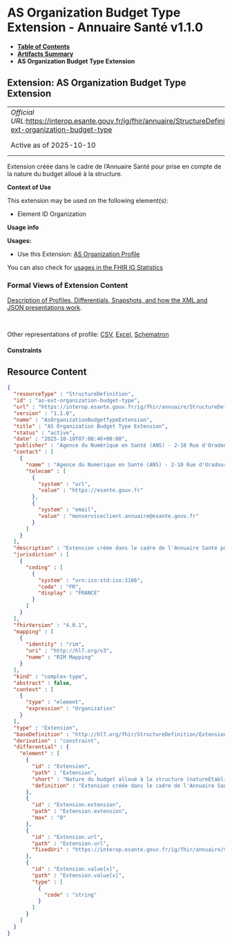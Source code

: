 # AS Organization Budget Type Extension - Annuaire Santé v1.1.0

* [**Table of Contents**](toc.md)
* [**Artifacts Summary**](artifacts.md)
* **AS Organization Budget Type Extension**

## Extension: AS Organization Budget Type Extension 

| | |
| :--- | :--- |
| *Official URL*:https://interop.esante.gouv.fr/ig/fhir/annuaire/StructureDefinition/as-ext-organization-budget-type | *Version*:1.1.0 |
| Active as of 2025-10-10 | *Computable Name*:AsOrganizationBudgetTypeExtension |

Extension créée dans le cadre de l’Annuaire Santé pour prise en compte de la nature du budget alloué à la structure.

**Context of Use**

This extension may be used on the following element(s):

* Element ID Organization

**Usage info**

**Usages:**

* Use this Extension: [AS Organization Profile](StructureDefinition-as-organization.md)

You can also check for [usages in the FHIR IG Statistics](https://packages2.fhir.org/xig/ans.fhir.fr.annuaire|current/StructureDefinition/as-ext-organization-budget-type)

### Formal Views of Extension Content

 [Description of Profiles, Differentials, Snapshots, and how the XML and JSON presentations work](http://build.fhir.org/ig/FHIR/ig-guidance/readingIgs.html#structure-definitions). 

 

Other representations of profile: [CSV](StructureDefinition-as-ext-organization-budget-type.csv), [Excel](StructureDefinition-as-ext-organization-budget-type.xlsx), [Schematron](StructureDefinition-as-ext-organization-budget-type.sch) 

#### Constraints



## Resource Content

```json
{
  "resourceType" : "StructureDefinition",
  "id" : "as-ext-organization-budget-type",
  "url" : "https://interop.esante.gouv.fr/ig/fhir/annuaire/StructureDefinition/as-ext-organization-budget-type",
  "version" : "1.1.0",
  "name" : "AsOrganizationBudgetTypeExtension",
  "title" : "AS Organization Budget Type Extension",
  "status" : "active",
  "date" : "2025-10-10T07:08:46+00:00",
  "publisher" : "Agence du Numérique en Santé (ANS) - 2-10 Rue d'Oradour-sur-Glane, 75015 Paris",
  "contact" : [
    {
      "name" : "Agence du Numérique en Santé (ANS) - 2-10 Rue d'Oradour-sur-Glane, 75015 Paris",
      "telecom" : [
        {
          "system" : "url",
          "value" : "https://esante.gouv.fr"
        },
        {
          "system" : "email",
          "value" : "monserviceclient.annuaire@esante.gouv.fr"
        }
      ]
    }
  ],
  "description" : "Extension créée dans le cadre de l'Annuaire Santé pour prise en compte de la nature du budget alloué à la structure.",
  "jurisdiction" : [
    {
      "coding" : [
        {
          "system" : "urn:iso:std:iso:3166",
          "code" : "FR",
          "display" : "FRANCE"
        }
      ]
    }
  ],
  "fhirVersion" : "4.0.1",
  "mapping" : [
    {
      "identity" : "rim",
      "uri" : "http://hl7.org/v3",
      "name" : "RIM Mapping"
    }
  ],
  "kind" : "complex-type",
  "abstract" : false,
  "context" : [
    {
      "type" : "element",
      "expression" : "Organization"
    }
  ],
  "type" : "Extension",
  "baseDefinition" : "http://hl7.org/fhir/StructureDefinition/Extension",
  "derivation" : "constraint",
  "differential" : {
    "element" : [
      {
        "id" : "Extension",
        "path" : "Extension",
        "short" : "Nature du budget alloué à la structure (natureEtablissement).",
        "definition" : "Extension créée dans le cadre de l'Annuaire Santé pour prise en compte de la nature du budget alloué à la structure."
      },
      {
        "id" : "Extension.extension",
        "path" : "Extension.extension",
        "max" : "0"
      },
      {
        "id" : "Extension.url",
        "path" : "Extension.url",
        "fixedUri" : "https://interop.esante.gouv.fr/ig/fhir/annuaire/StructureDefinition/as-ext-organization-budget-type"
      },
      {
        "id" : "Extension.value[x]",
        "path" : "Extension.value[x]",
        "type" : [
          {
            "code" : "string"
          }
        ]
      }
    ]
  }
}

```
